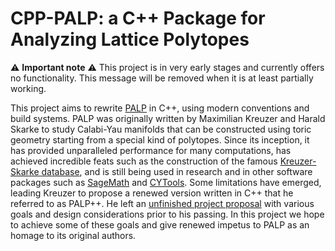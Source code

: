 # CPP-PALP: a C++ Package for Analyzing Lattice Polytopes

:warning:  **Important note** :warning: This project is in very early stages and currently offers no functionality. This message will be removed when it is at least partially working.

This project aims to rewrite [PALP](http://hep.itp.tuwien.ac.at/~kreuzer/CY/CYpalp.html) in C++, using modern conventions and build systems. PALP was originally written by Maximilian Kreuzer and Harald Skarke to study Calabi-Yau manifolds that can be constructed using toric geometry starting from a special kind of polytopes. Since its inception, it has provided unparalleled performance for many computations, has achieved incredible feats such as the construction of the famous [Kreuzer-Skarke database](http://hep.itp.tuwien.ac.at/~kreuzer/CY/), and is still being used in research and in other software packages such as [SageMath](https://www.sagemath.org/) and [CYTools](https://cy.tools). Some limitations have emerged, leading Kreuzer to propose a renewed version written in C++ that he referred to as PALP++. He left an [unfinished project proposal](http://hep.itp.tuwien.ac.at/~www/palp++.pdf) with various goals and design considerations prior to his passing. In this project we hope to achieve some of these goals and give renewed impetus to PALP as an homage to its original authors.
